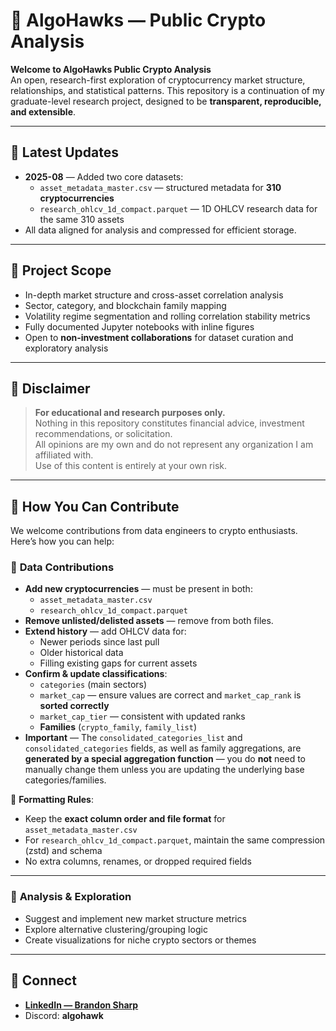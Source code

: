 # 🦅 AlgoHawks — Public Crypto Analysis

**Welcome to AlgoHawks Public Crypto Analysis**  
An open, research-first exploration of cryptocurrency market structure, relationships, and statistical patterns. This repository is a continuation of my graduate-level research project, designed to be **transparent, reproducible, and extensible**.

---

## 📅 Latest Updates
- **2025-08** — Added two core datasets:
  - `asset_metadata_master.csv` — structured metadata for **310 cryptocurrencies**  
  - `research_ohlcv_1d_compact.parquet` — 1D OHLCV research data for the same 310 assets
- All data aligned for analysis and compressed for efficient storage.

---

## 📌 Project Scope
- In-depth market structure and cross-asset correlation analysis  
- Sector, category, and blockchain family mapping  
- Volatility regime segmentation and rolling correlation stability metrics  
- Fully documented Jupyter notebooks with inline figures  
- Open to **non-investment collaborations** for dataset curation and exploratory analysis  

---

## 🚫 Disclaimer
> **For educational and research purposes only.**  
> Nothing in this repository constitutes financial advice, investment recommendations, or solicitation.  
> All opinions are my own and do not represent any organization I am affiliated with.  
> Use of this content is entirely at your own risk.

---

## 💬 How You Can Contribute
We welcome contributions from data engineers to crypto enthusiasts. Here’s how you can help:

### 🔹 **Data Contributions**
- **Add new cryptocurrencies** — must be present in both:
  - `asset_metadata_master.csv`
  - `research_ohlcv_1d_compact.parquet`
- **Remove unlisted/delisted assets** — remove from both files.
- **Extend history** — add OHLCV data for:
  - Newer periods since last pull
  - Older historical data
  - Filling existing gaps for current assets
- **Confirm & update classifications**:
  - `categories` (main sectors)
  - `market_cap` — ensure values are correct and `market_cap_rank` is **sorted correctly**
  - `market_cap_tier` — consistent with updated ranks
  - **Families** (`crypto_family`, `family_list`)
- **Important** — The `consolidated_categories_list` and `consolidated_categories` fields, as well as family aggregations, are **generated by a special aggregation function** — you do **not** need to manually change them unless you are updating the underlying base categories/families.

📌 **Formatting Rules**:
- Keep the **exact column order and file format** for `asset_metadata_master.csv`
- For `research_ohlcv_1d_compact.parquet`, maintain the same compression (zstd) and schema
- No extra columns, renames, or dropped required fields

---

### 🔹 **Analysis & Exploration**
- Suggest and implement new market structure metrics
- Explore alternative clustering/grouping logic
- Create visualizations for niche crypto sectors or themes

---

## 🔗 Connect
- [**LinkedIn — Brandon Sharp**](https://www.linkedin.com/in/brandon-sharp-b97793194)
- Discord: **algohawk**

